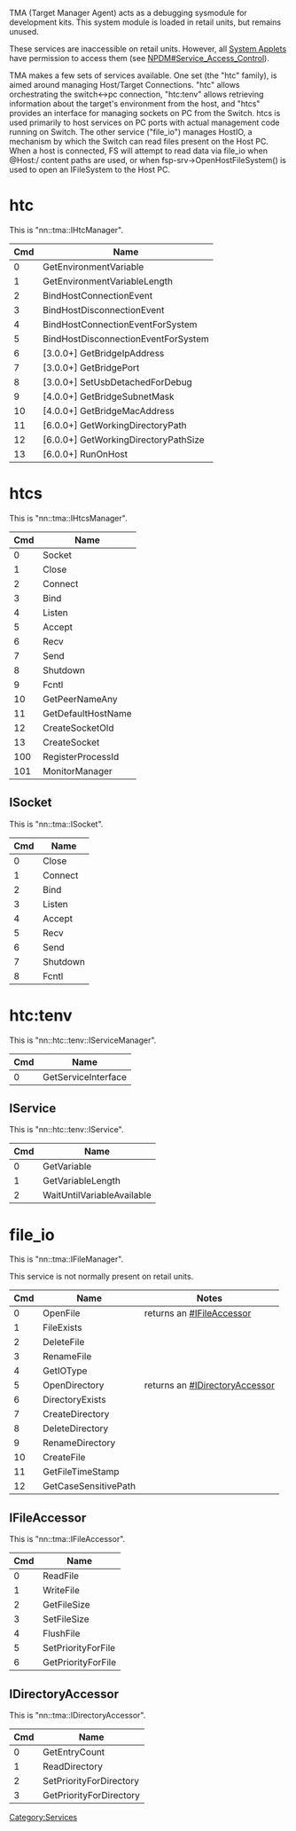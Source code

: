 TMA (Target Manager Agent) acts as a debugging sysmodule for development
kits. This system module is loaded in retail units, but remains unused.

These services are inaccessible on retail units. However, all [System
Applets](Title%20list#System%20Applets.md##System_Applets "wikilink")
have permission to access them (see
[NPDM\#Service\_Access\_Control](NPDM#Service%20Access%20Control.md##Service_Access_Control "wikilink")).

TMA makes a few sets of services available. One set (the "htc" family),
is aimed around managing Host/Target Connections. "htc" allows
orchestrating the switch\<-\>pc connection, "htc:tenv" allows retrieving
information about the target's environment from the host, and "htcs"
provides an interface for managing sockets on PC from the Switch. htcs
is used primarily to host services on PC ports with actual management
code running on Switch. The other service ("file\_io") manages HostIO, a
mechanism by which the Switch can read files present on the Host PC.
When a host is connected, FS will attempt to read data via file\_io when
@Host:/ content paths are used, or when fsp-srv-\>OpenHostFileSystem()
is used to open an IFileSystem to the Host PC.

# htc

This is "nn::tma::IHtcManager".

| Cmd | Name                                   |
| --- | -------------------------------------- |
| 0   | GetEnvironmentVariable                 |
| 1   | GetEnvironmentVariableLength           |
| 2   | BindHostConnectionEvent                |
| 3   | BindHostDisconnectionEvent             |
| 4   | BindHostConnectionEventForSystem       |
| 5   | BindHostDisconnectionEventForSystem    |
| 6   | \[3.0.0+\] GetBridgeIpAddress          |
| 7   | \[3.0.0+\] GetBridgePort               |
| 8   | \[3.0.0+\] SetUsbDetachedForDebug      |
| 9   | \[4.0.0+\] GetBridgeSubnetMask         |
| 10  | \[4.0.0+\] GetBridgeMacAddress         |
| 11  | \[6.0.0+\] GetWorkingDirectoryPath     |
| 12  | \[6.0.0+\] GetWorkingDirectoryPathSize |
| 13  | \[6.0.0+\] RunOnHost                   |

# htcs

This is "nn::tma::IHtcsManager".

| Cmd | Name               |
| --- | ------------------ |
| 0   | Socket             |
| 1   | Close              |
| 2   | Connect            |
| 3   | Bind               |
| 4   | Listen             |
| 5   | Accept             |
| 6   | Recv               |
| 7   | Send               |
| 8   | Shutdown           |
| 9   | Fcntl              |
| 10  | GetPeerNameAny     |
| 11  | GetDefaultHostName |
| 12  | CreateSocketOld    |
| 13  | CreateSocket       |
| 100 | RegisterProcessId  |
| 101 | MonitorManager     |

## ISocket

This is "nn::tma::ISocket".

| Cmd | Name     |
| --- | -------- |
| 0   | Close    |
| 1   | Connect  |
| 2   | Bind     |
| 3   | Listen   |
| 4   | Accept   |
| 5   | Recv     |
| 6   | Send     |
| 7   | Shutdown |
| 8   | Fcntl    |

# htc:tenv

This is "nn::htc::tenv::IServiceManager".

| Cmd | Name                |
| --- | ------------------- |
| 0   | GetServiceInterface |

## IService

This is "nn::htc::tenv::IService".

| Cmd | Name                       |
| --- | -------------------------- |
| 0   | GetVariable                |
| 1   | GetVariableLength          |
| 2   | WaitUntilVariableAvailable |

# file\_io

This is "nn::tma::IFileManager".

This service is not normally present on retail
units.

| Cmd | Name                 | Notes                                                             |
| --- | -------------------- | ----------------------------------------------------------------- |
| 0   | OpenFile             | returns an [\#IFileAccessor](#IFileAccessor "wikilink")           |
| 1   | FileExists           |                                                                   |
| 2   | DeleteFile           |                                                                   |
| 3   | RenameFile           |                                                                   |
| 4   | GetIOType            |                                                                   |
| 5   | OpenDirectory        | returns an [\#IDirectoryAccessor](#IDirectoryAccessor "wikilink") |
| 6   | DirectoryExists      |                                                                   |
| 7   | CreateDirectory      |                                                                   |
| 8   | DeleteDirectory      |                                                                   |
| 9   | RenameDirectory      |                                                                   |
| 10  | CreateFile           |                                                                   |
| 11  | GetFileTimeStamp     |                                                                   |
| 12  | GetCaseSensitivePath |                                                                   |

## IFileAccessor

This is "nn::tma::IFileAccessor".

| Cmd | Name               |
| --- | ------------------ |
| 0   | ReadFile           |
| 1   | WriteFile          |
| 2   | GetFileSize        |
| 3   | SetFileSize        |
| 4   | FlushFile          |
| 5   | SetPriorityForFile |
| 6   | GetPriorityForFile |

## IDirectoryAccessor

This is "nn::tma::IDirectoryAccessor".

| Cmd | Name                    |
| --- | ----------------------- |
| 0   | GetEntryCount           |
| 1   | ReadDirectory           |
| 2   | SetPriorityForDirectory |
| 3   | GetPriorityForDirectory |

[Category:Services](Category:Services "wikilink")
